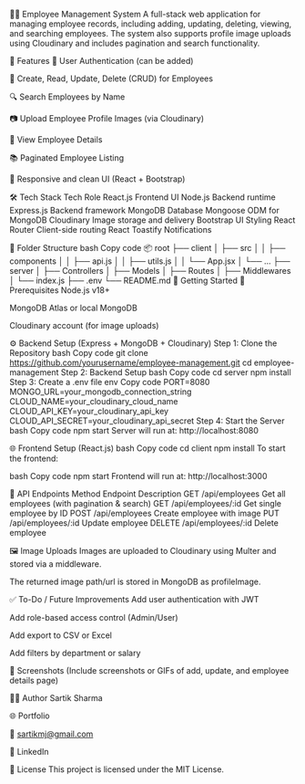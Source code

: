 🧑‍💼 Employee Management System
A full-stack web application for managing employee records, including adding, updating, deleting, viewing, and searching employees. The system also supports profile image uploads using Cloudinary and includes pagination and search functionality.

📌 Features
🔐 User Authentication (can be added)

📝 Create, Read, Update, Delete (CRUD) for Employees

🔍 Search Employees by Name

📷 Upload Employee Profile Images (via Cloudinary)

📄 View Employee Details

📚 Paginated Employee Listing

🧭 Responsive and clean UI (React + Bootstrap)

🛠️ Tech Stack
Tech	Role
React.js	Frontend UI
Node.js	Backend runtime
Express.js	Backend framework
MongoDB	Database
Mongoose	ODM for MongoDB
Cloudinary	Image storage and delivery
Bootstrap	UI Styling
React Router	Client-side routing
React Toastify	Notifications

📂 Folder Structure
bash
Copy code
📦 root
├── client
│   ├── src
│   │   ├── components
│   │   ├── api.js
│   │   ├── utils.js
│   │   └── App.jsx
│   └── ...
├── server
│   ├── Controllers
│   ├── Models
│   ├── Routes
│   ├── Middlewares
│   └── index.js
├── .env
└── README.md
🚀 Getting Started
🔧 Prerequisites
Node.js v18+

MongoDB Atlas or local MongoDB

Cloudinary account (for image uploads)

⚙️ Backend Setup (Express + MongoDB + Cloudinary)
Step 1: Clone the Repository
bash
Copy code
git clone https://github.com/yourusername/employee-management.git
cd employee-management
Step 2: Backend Setup
bash
Copy code
cd server
npm install
Step 3: Create a .env file
env
Copy code
PORT=8080
MONGO_URL=your_mongodb_connection_string
CLOUD_NAME=your_cloudinary_cloud_name
CLOUD_API_KEY=your_cloudinary_api_key
CLOUD_API_SECRET=your_cloudinary_api_secret
Step 4: Start the Server
bash
Copy code
npm start
Server will run at: http://localhost:8080

🌐 Frontend Setup (React.js)
bash
Copy code
cd client
npm install
To start the frontend:

bash
Copy code
npm start
Frontend will run at: http://localhost:3000

🧪 API Endpoints
Method	Endpoint	Description
GET	/api/employees	Get all employees (with pagination & search)
GET	/api/employees/:id	Get single employee by ID
POST	/api/employees	Create employee with image
PUT	/api/employees/:id	Update employee
DELETE	/api/employees/:id	Delete employee

🖼️ Image Uploads
Images are uploaded to Cloudinary using Multer and stored via a middleware.

The returned image path/url is stored in MongoDB as profileImage.

✅ To-Do / Future Improvements
Add user authentication with JWT

Add role-based access control (Admin/User)

Add export to CSV or Excel

Add filters by department or salary

📸 Screenshots
(Include screenshots or GIFs of add, update, and employee details page)

🙋‍♂️ Author
Sartik Sharma

🌐 Portfolio

📧 sartikmj@gmail.com

💼 LinkedIn

📃 License
This project is licensed under the MIT License.











